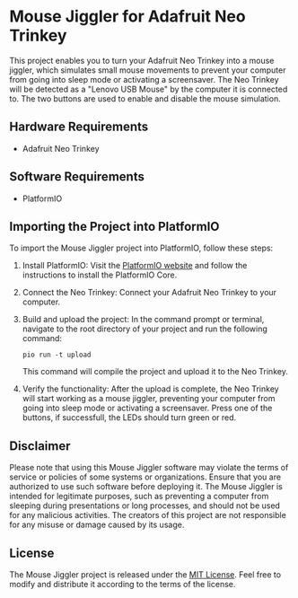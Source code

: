 # Mouse Jiggler for Adafruit Neo Trinkey

This project enables you to turn your Adafruit Neo Trinkey into a mouse jiggler, which simulates small mouse movements to prevent your computer from going into sleep mode or activating a screensaver. The Neo Trinkey will be detected as a "Lenovo USB Mouse" by the computer it is connected to. The two buttons are used to enable and disable the mouse simulation.

## Hardware Requirements

- Adafruit Neo Trinkey

## Software Requirements

- PlatformIO

## Importing the Project into PlatformIO

To import the Mouse Jiggler project into PlatformIO, follow these steps:

1. Install PlatformIO: Visit the [PlatformIO website](https://platformio.org/install) and follow the instructions to install the PlatformIO Core.

2. Connect the Neo Trinkey: Connect your Adafruit Neo Trinkey to your computer.

3. Build and upload the project: In the command prompt or terminal, navigate to the root directory of your project and run the following command:

   ```
   pio run -t upload
   ```

   This command will compile the project and upload it to the Neo Trinkey.

4. Verify the functionality: After the upload is complete, the Neo Trinkey will start working as a mouse jiggler, preventing your computer from going into sleep mode or activating a screensaver. Press one of the buttons, if successfull, the LEDs should turn green or red.

## Disclaimer

Please note that using this Mouse Jiggler software may violate the terms of service or policies of some systems or organizations. Ensure that you are authorized to use such software before deploying it. The Mouse Jiggler is intended for legitimate purposes, such as preventing a computer from sleeping during presentations or long processes, and should not be used for any malicious activities. The creators of this project are not responsible for any misuse or damage caused by its usage.

## License

The Mouse Jiggler project is released under the [MIT License](LICENSE). Feel free to modify and distribute it according to the terms of the license.
